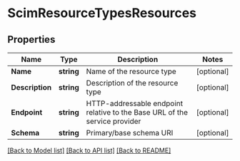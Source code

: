 # ScimResourceTypesResources

## Properties

Name | Type | Description | Notes
------------ | ------------- | ------------- | -------------
**Name** | **string** | Name of the resource type |[optional] 
**Description** | **string** | Description of the resource type |[optional] 
**Endpoint** | **string** | HTTP-addressable endpoint relative to the Base URL of the service provider |[optional] 
**Schema** | **string** | Primary/base schema URI |[optional] 

[[Back to Model list]](../README.md#documentation-for-models) [[Back to API list]](../README.md#documentation-for-api-endpoints) [[Back to README]](../README.md)


